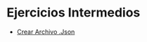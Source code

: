 # Ejercicios Intermedios

- [Crear Archivo .Json](https://github.com/JaviCeRodriguez/pywombat/blob/main/intermedios/create_json_file.py)